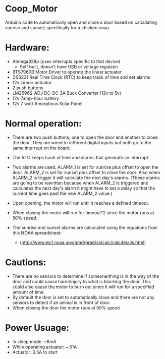 # Coop_Motor
Arduino code to automatically open and close a door based on calculating sunrise and sunset; specifically for a chicken coop.

# Hardware: 
  * Atmega328p (uses interrupts specific to that device)
      * Self built, doesn't have USB or voltage regulator
  * BTS7960B Motor Driver to operate the linear actuator
  * DS3231 Real Time Clock (RTC) to keep track of time and set alarms
  * 12v Linear actuator
  * 2 push buttons
  * LM2596S-ADJ DC-DC 3A Buck Converter (12v to 5v)
  * 12v 7amp-hour battery
  * 12v 7 watt Amorphous Solar Panel
  
# Normal operation:
  
* There are two push buttons; one to open the door and another to close the door.  They are wired to different digital inputs but both go to the same interrupt on the board.
* The RTC keeps track of time and alarms that generate an interrupt.  
* Two alarms are used, ALARM_1 is set for sunrise plus offset to open the door. ALARM_2 is set for sunset plus offset to close the door.  Also when ALARM_2 is trigger it will calculate the next day's alarms.  (These alarms are going to be rewritten because when ALARM_2 is triggered and calculates the next day's alarm it might have to set a delay so that the current time goes past the new ALARM_2 value.)

* Upon opening, the motor will run until it reaches a defined timeout.  
* When closing the motor will run for timeout*2 since the motor runs at 50% speed.
* The sunrise and sunset alarms are calculated using the equations from this NOAA spreadsheet:
  * (http://www.esrl.noaa.gov/gmd/grad/solcalc/calcdetails.html)

# Cautions:

* There are no sensors to determine if someone/thing is in the way of the door and could cause harm/injury to what is blocking the door.  This could also cause the motor to burn out since it will run for a specified amount of time.
* By default the door is set to automatically close and there are not any sensors to detect if an animal is in front of door.
* When closing the door the motor runs at 50% speed
  
# Power Usuage:

* In sleep mode: ~8mA
* While operating actuator: ~.51A
* Actuator: 3.5A to start

